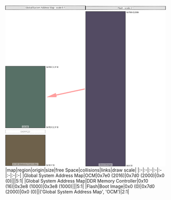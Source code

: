 ![memory map diagram](test_generate_doc_zynqmp_example_redux.png)
|map|region|origin|size|free Space|collisions|links|draw scale|
|:-|:-|:-|:-|:-|:-|:-|:-|
|Global System Address Map|<span style='color:(32, 65, 52)'>OCM</span>|0x7e0 (2016)|0x7d0 (2000)|0x0 (0)|||5:1|
|Global System Address Map|<span style='color:(62, 45, 16)'>DDR Memory Controller</span>|0x10 (16)|0x3e8 (1000)|0x3e8 (1000)|||5:1|
|Flash|<span style='color:(27, 16, 48)'>Boot Image</span>|0x0 (0)|0x7d0 (2000)|0x0 (0)||('Global System Address Map', 'OCM')|2:1|
